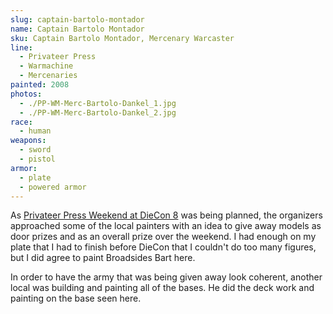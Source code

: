 ```yaml
---
slug: captain-bartolo-montador
name: Captain Bartolo Montador
sku: Captain Bartolo Montador, Mercenary Warcaster
line:
  - Privateer Press
  - Warmachine
  - Mercenaries
painted: 2008
photos:
  - ./PP-WM-Merc-Bartolo-Dankel_1.jpg
  - ./PP-WM-Merc-Bartolo-Dankel_2.jpg
race:
  - human
weapons:
  - sword
  - pistol
armor:
  - plate
  - powered armor
---
```


As [Privateer Press Weekend at DieCon 8](http://www.dankelzahn.com/blog/2008/06/24/dieconprivateer-press-weekend-wrap-up/) was being planned, the organizers approached some of the local painters with an idea to give away models as door prizes and as an overall prize over the weekend. I had enough on my plate that I had to finish before DieCon that I couldn't do too many figures, but I did agree to paint Broadsides Bart here.

In order to have the army that was being given away look coherent, another local was building and painting all of the bases. He did the deck work and painting on the base seen here.
